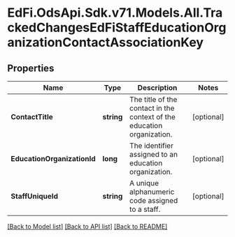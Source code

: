 # EdFi.OdsApi.Sdk.v71.Models.All.TrackedChangesEdFiStaffEducationOrganizationContactAssociationKey

## Properties

Name | Type | Description | Notes
------------ | ------------- | ------------- | -------------
**ContactTitle** | **string** | The title of the contact in the context of the education organization. | [optional] 
**EducationOrganizationId** | **long** | The identifier assigned to an education organization. | [optional] 
**StaffUniqueId** | **string** | A unique alphanumeric code assigned to a staff. | [optional] 

[[Back to Model list]](../README.md#documentation-for-models) [[Back to API list]](../README.md#documentation-for-api-endpoints) [[Back to README]](../README.md)

